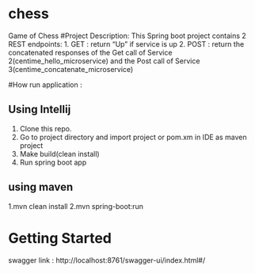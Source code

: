 # chess
Game of Chess
#Project Description: This Spring boot project contains 2 REST endpoints:
    1. GET : return “Up” if service is up
    2. POST : return the concatenated responses of the Get call of Service 2(centime_hello_microservice) and the Post call of Service 3(centime_concatenate_microservice)

#How run application : 

## Using Intellij
1. Clone this repo.
2. Go to project directory and import project or pom.xm in IDE as maven project
4. Make build(clean install)
5. Run spring boot app

## using maven
 1.mvn clean install
 2.mvn spring-boot:run
 
# Getting Started
swagger link : http://localhost:8761/swagger-ui/index.html#/